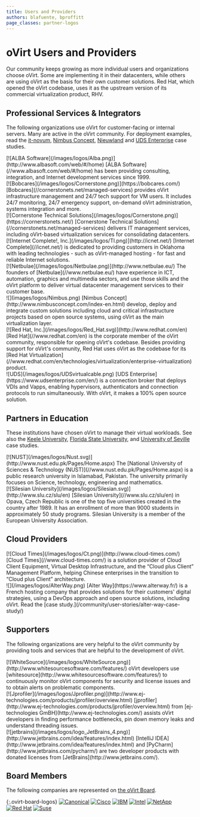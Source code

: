 ```yaml
---
title: Users and Providers
authors: blafuente, bproffitt
page_classes: partner-logos
---
```


<!-- TODO: Content review -->

# oVirt Users and Providers

Our community keeps growing as more individual users and organizations choose oVirt. Some are implementing it in their datacenters, while others are using oVirt as the basis for their own customer solutions. Red Hat, which opened the oVirt codebase, uses it as the upstream version of its commercial virtualization product, RHV.

## Professional Services & Integrators

The following organizations use oVirt for customer-facing or internal servers. Many are active in the oVirt community. For deployment examples, read the [it-novum](/community/user-stories/it-novum-case-study/), [Nimbus Concept](/community/user-stories/nimbus-concept-case-study/), [Nieuwland](https://www.ovirt.org/community/user-stories/nieuwland-case-study/) and [UDS Enterprise](/community/user-stories/universidad-de-sevilla-case-study/) case studies.

<div class="case-studies">
<div class="case-study">
[![ALBA Software](/images/logos/Alba.png)](http://www.albasoft.com/web/#/home)
[ALBA Software](//www.albasoft.com/web/#/home) has been providing consulting, integration, and Internet development services since 1999.
</div>

<div class="case-study">
[![Bobcares](/images/logos/Cornerstone.png)](https://bobcares.com/)
[Bobcares](//cornerstonets.net/managed-services) provides oVirt infrastructure management and 24/7 tech support for VM users. It includes 24/7 monitoring, 24/7 emergency support, on-demand oVirt administration, systems integration and more.
</div>

<div class="case-study">
[![Cornerstone Technical Solutions](/images/logos/Cornerstone.png)](https://cornerstonets.net/)
[Cornerstone Technical Solutions](//cornerstonets.net/managed-services) delivers IT management services, including oVirt-based virtualization services for consolidating datacenters.
</div>

<div class="case-study">
[![Internet Complete!, Inc.](/images/logos/Tl.png)](http://icnet.net/)
 [Internet Complete](//icnet.net/) is dedicated to providing customers in Oklahoma with leading technologies - such as oVirt-managed hosting - for fast and reliable Internet solutions.
</div>

<div class="case-study">
[![Netbulae](/images/logos/Netbulae.png)](http://www.netbulae.eu/)
The founders of [Netbulae](//www.netbulae.eu/) have experience in ICT, automation, graphics and multimedia sectors, and use those skills and the oVirt platform to deliver virtual datacenter management services to their customer base.
</div>

<div class="case-study">
![](images/logos/Nimbus.png)
[Nimbus Concept](http://www.nimbusconcept.com/index-en.html) develop, deploy and integrate custom solutions including cloud and critical infrastructure projects based on open source systems, using oVirt as the main virtualization layer.
</div>

<div class="case-study">
[![Red Hat, Inc.](/images/logos/Red_Hat.svg)](http://www.redhat.com/en)
[Red Hat](//www.redhat.com/en) is the corporate member of the oVirt community, responsible for opening oVirt's codebase. Besides providing support for oVirt's community, Red Hat uses oVirt as the codebase for its [Red Hat Virtualization](//www.redhat.com/en/technologies/virtualization/enterprise-virtualization) product.
</div>


<div class="case-study">
![UDS](/images/logos/UDSvirtualcable.png)
[UDS Enterprise](https://www.udsenterprise.com/en/) is a connection broker that deploys VDIs and Vapps, enabling hypervisors, authenticators and connection protocols to run simultaneously. With oVirt, it makes a 100% open source solution.
</div>

## Partners in Education

These institutions have chosen oVirt to manage their virtual workloads. See also the [Keele University](https://www.ovirt.org/community/user-stories/keele-university-case-study/), [Florida State University](https://www.ovirt.org/community/user-stories/RCC-case-study/), and [University of Seville](https://www.ovirt.org/community/user-stories/universidad-de-sevilla-case-study/) case studies.

<div class="case-studies">
<div class="case-study">
[![NUST](/images/logos/Nust.svg)](http://www.nust.edu.pk/Pages/Home.aspx)
The [National University of Sciences & Technology (NUST)](//www.nust.edu.pk/Pages/Home.aspx) is a public research university in Islamabad, Pakistan. The university primarily focuses on Science, technology, engineering and mathematics.
</div>

<div class="case-study">
[![Silesian University](/images/logos/Silesian.svg)](http://www.slu.cz/slu/en)
[Silesian University](//www.slu.cz/slu/en) in Opava, Czech Republic is one of the top five universities created in the country after 1989. It has an enrollment of more than 9000 students in approximately 50 study programs. Silesian University is a member of the European University Association.
</div>

## Cloud Providers

<div class="case-studies">
<div class="case-study">
[![Cloud Times](/images/logos/Ct.png)](http://www.cloud-times.com/)
[Cloud Times](//www.cloud-times.com/) is a solution provider of Cloud Client Equipment, Virtual Desktop Infrastructure, and the “Cloud plus Client” Management Platform, helping Chinese enterprises in the transition to “Cloud plus Client” architecture.
</div>

<div class="case-study">
![](/images/logos/AlterWay.png)
[Alter Way](https://www.alterway.fr/) is a French hosting company that provides solutions for their customers' digital strategies, using a DevOps approach and open source solutions, including oVirt. Read the [case study.](/community/user-stories/alter-way-case-study/)
</div>

## Supporters

The following organizations are very helpful to the oVirt community by providing tools and services that are helpful to the development of oVirt.

<div class="case-studies">
<div class="case-study">
[![WhiteSource](/images/logos/WhiteSource.png)](http://www.whitesourcesoftware.com/features/)
oVirt developers use [whitesource](http://www.whitesourcesoftware.com/features/) to continuously monitor oVirt components for security and license issues and to obtain alerts on problematic components.
</div>

<div class="case-study">
[![Jprofiler](/images/logos/Jprofiler.png)](http://www.ej-technologies.com/products/jprofiler/overview.html)
[jprofiler](http://www.ej-technologies.com/products/jprofiler/overview.html) from [ej-technologies GmBH](http://www.ej-technologies.com/) assists oVirt developers in finding performance bottlenecks, pin down memory leaks and understand threading issues.
</div>

<div class="case-study">
[![jetbrains](/images/logos/logo_JetBrains_4.png)](http://www.jetbrains.com/idea/features/index.html)
[IntelliJ IDEA](http://www.jetbrains.com/idea/features/index.html) and [PyCharm](http://www.jetbrains.com/pycharm/) are two developer products with donated licenses from [JetBrains](http://www.jetbrains.com/).
</div>

## Board Members

The following companies are represented on [the oVirt Board](https://www.ovirt.org/community/about/board/).

{:.ovirt-board-logos}
[![Canonical](/images/logos/Canonical.svg)](http://canonical.com/)
[![Cisco](/images/logos/Cisco.svg)](http://cisco.com/)
[![IBM](/images/logos/IBM.svg)](http://ibm.com/)
[![Intel](/images/logos/Intel.svg)](http://intel.com/)
[![NetApp](/images/logos/Netapp.svg)](http://netapp.com/)
[![Red Hat](/images/logos/Red_Hat.svg)](http://redhat.com/)
[![Suse](/images/logos/SUSE.svg)](http://suse.com/)
